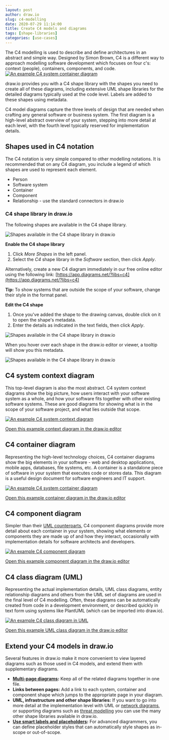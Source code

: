 ```yaml
---
layout: post
author: draw.io
slug: c4-modelling
date: 2020-07-29 11:14:00
title: Create C4 models and diagrams
tags: [shape-libraries]
categories: [use-cases]
---
```


The C4 modelling is used to describe and define architectures in an abstract and simple way. Designed by Simon Brown, C4 is a different way to approach modelling software development which focuses on four c's: context (people), containers, components, and code.
<br />[<img src="/assets/img/blog/c4-container.png" style="width=100%;max-width:400px;height:auto;" alt="An example C4 system container diagram">](https://viewer.diagrams.net/?lightbox=1&highlight=0000ff&edit=_blank&layers=1&page=1&nav=1&title=#Uhttps%3A%2F%2Fraw.githubusercontent.com%2Fjgraph%2Fdrawio-diagrams%2Fmaster%2Fblog%2FC4.drawio)

draw.io provides you with a C4 shape library with the shapes you need to create all of these diagrams, including extensive UML shape libraries for the detailed diagrams typically used at the code level. Labels are added to these shapes using metadata.

C4 model diagrams capture the three levels of design that are needed when crafting any general software or business system. The first diagram is a high-level abstract overview of your system, stepping into more detail at each level, with the fourth level typically reserved for implementation details.

## Shapes used in C4 notation

The C4 notation is very simple compared to other modelling notations. It is recommended that on any C4 diagram, you include a legend of which shapes are used to represent each element.

* Person
* Software system
* Container
* Component
* Relationship - use the standard connectors in draw.io

### C4 shape library in draw.io

The following shapes are available in the C4 shape library.

<img src="/assets/img/blog/c4-shape-library.png" style="max-width:100%;height:auto;" alt="Shapes available in the C4 shape library in draw.io">

**Enable the C4 shape library**

1. Click _More Shapes_ in the left panel.
2. Select the _C4_ shape library in the _Software_ section, then click _Apply_.

Alternatively, create a new C4 diagram immediately in our free online editor using the following link: [https://app.diagrams.net/?libs=c4](https://app.diagrams.net/?libs=c4)

**Tip:** To show systems that are outside the scope of your software, change their style in the format panel.

**Edit the C4 shape**

1. Once you've added the shape to the drawing canvas, double click on it to open the shape's metadata.
2. Enter the details as indicated in the text fields, then click _Apply_.

<img src="/assets/img/blog/c4-component-metadata.png" style="width=100%;max-width:400px;height:auto;" alt="Shapes available in the C4 shape library in draw.io">

When you hover over each shape in the draw.io editor or viewer, a tooltip will show you this metadata.

<img src="/assets/img/blog/c4-hover-metadata.png" style="width=100%;max-width:400px;height:auto;" alt="Shapes available in the C4 shape library in draw.io">

## C4 system context diagram

This top-level diagram is also the most abstract. C4 system context diagrams show the big picture, how users interact with your software system as a whole, and how your software fits together with other existing software systems. These are good diagrams for showing what is in the scope of your software project, and what lies outside that scope.

[<img src="/assets/img/blog/c4-context.png" style="max-width:100%;height:auto;" alt="An example C4 system context diagram">](https://viewer.diagrams.net/?lightbox=1&highlight=0000ff&edit=_blank&layers=1&nav=1&title=#Uhttps%3A%2F%2Fraw.githubusercontent.com%2Fjgraph%2Fdrawio-diagrams%2Fmaster%2Fblog%2FC4.drawio)

[Open this example context diagram in the draw.io editor](https://app.diagrams.net/?lightbox=0&highlight=0000ff&edit=_blank&layers=1&nav=1&title=#Uhttps%3A%2F%2Fraw.githubusercontent.com%2Fjgraph%2Fdrawio-diagrams%2Fmaster%2Fblog%2FC4.drawio)

## C4 container diagram

Representing the high-level technology choices, C4 container diagrams show the big elements in your software - web and desktop applications, mobile apps, databases, file systems, etc. A container is a standalone piece of software in your system  that executes code or stores data. This diagram is a useful design document for software engineers and IT support.

[<img src="/assets/img/blog/c4-container.png" style="max-width:100%;height:auto;" alt="An example C4 system container diagram">](https://viewer.diagrams.net/?lightbox=1&highlight=0000ff&edit=_blank&layers=1&page=1&nav=1&title=#Uhttps%3A%2F%2Fraw.githubusercontent.com%2Fjgraph%2Fdrawio-diagrams%2Fmaster%2Fblog%2FC4.drawio)

[Open this example container diagram in the draw.io editor](https://app.diagrams.net/?lightbox=0&highlight=0000ff&edit=_blank&layers=1&page=1&nav=1&title=#Uhttps%3A%2F%2Fraw.githubusercontent.com%2Fjgraph%2Fdrawio-diagrams%2Fmaster%2Fblog%2FC4.drawio)

## C4 component diagram

Simpler than their [UML counterparts](/blog/component-diagrams.html), C4 component diagrams provide more detail about each container in your system, showing what elements or components they are made up of and how they interact, occasionally with implementation details for software architects and developers.

[<img src="/assets/img/blog/c4-component.png" style="max-width:100%;height:auto;" alt="An example C4 component diagram">](https://viewer.diagrams.net/?lightbox=1&highlight=0000ff&edit=_blank&layers=1&page=2&nav=1&title=#Uhttps%3A%2F%2Fraw.githubusercontent.com%2Fjgraph%2Fdrawio-diagrams%2Fmaster%2Fblog%2FC4.drawio)

[Open this example component diagram in the draw.io editor](https://app.diagrams.net/?lightbox=0&highlight=0000ff&edit=_blank&layers=1&page=2&nav=1&title=#Uhttps%3A%2F%2Fraw.githubusercontent.com%2Fjgraph%2Fdrawio-diagrams%2Fmaster%2Fblog%2FC4.drawio)

## C4 class diagram (UML)

Representing the actual implementation details, UML class diagrams, entity relationship diagrams and others from the UML set of diagrams are used in the final level of C4 modelling. Often, these diagrams can be automatically created from code in a development environment, or described quickly in text form using systems like PlantUML (which can be imported into draw.io).

[<img src="/assets/img/blog/c4-class-example.png" style="max-width:100%;height:auto;" alt="An example C4 class diagram in UML">
](https://viewer.diagrams.net/?lightbox=1&highlight=0000ff&edit=_blank&layers=1&page=3&nav=1&title=#Uhttps%3A%2F%2Fraw.githubusercontent.com%2Fjgraph%2Fdrawio-diagrams%2Fmaster%2Fblog%2FC4.drawio)

[Open this example UML class diagram in the draw.io editor](https://app.diagrams.net/?lightbox=0&highlight=0000ff&edit=_blank&layers=1&page=3&nav=1&title=#Uhttps%3A%2F%2Fraw.githubusercontent.com%2Fjgraph%2Fdrawio-diagrams%2Fmaster%2Fblog%2FC4.drawio)

## Extend your C4 models in draw.io

Several features in draw.io make it more convenient to view layered diagrams such as those used in C4 models, and extend them with supplementary diagrams.

* **[Multi-page diagrams](/blog/multiple-page-diagrams.html):** Keep all of the related diagrams together in one file.
* **Links between pages:** Add a link to each system, container and component shape which jumps to the appropriate page in your diagram.
* **UML, infrastructure and other shape libraries:** If you want to go into more detail at the implementation level with UML or [network diagrams](/blog/network-diagrams.html), or supporting diagrams such as [threat modelling](/blog/threat-modelling.html) you can use the many other shape libraries available in draw.io.
* **[Use smart labels and placeholders](/blog/placeholders.html):** For advanced diagrammers, you can define placeholder styles that can automatically style shapes as in-scope or out-of-scope.
